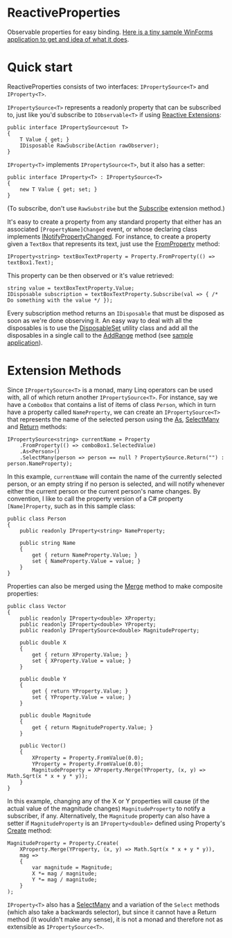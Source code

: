 
# ReactiveProperties

Observable properties for easy binding. [Here is a tiny sample WinForms application to get and idea of what it  does](https://github.com/jsoldi/ReactivePropertiesSample).


# Quick start

ReactiveProperties consists of two interfaces: `IPropertySource<T>` and `IProperty<T>`. 

`IPropertySource<T>` represents a readonly property that can be subscribed to, just like you'd subscribe to `IObservable<T>` if using [Reactive Extensions][1]:

    public interface IPropertySource<out T>
    {
	    T Value { get; }
    	IDisposable RawSubscribe(Action rawObserver);
    }

`IProperty<T>` implements `IPropertySource<T>`, but it also has a setter:

    public interface IProperty<T> : IPropertySource<T>
    {
    	new T Value { get; set; }
    }

(To subscribe, don't use `RawSubstribe` but the [Subscribe][2] extension method.)

It's easy to create a property from any standard property that either has an associated `[PropertyName]Changed` event, or whose declaring class implements [INotifyPropertyChanged][3]. For instance, to create a property given a `TextBox` that represents its text, just use the [FromProperty][4] method:

    IProperty<string> textBoxTextProperty = Property.FromProperty(() => textBox1.Text);

This property can be then observed or it's value retrieved:

    string value = textBoxTextProperty.Value;
    IDisposable subscription = textBoxTextProperty.Subscribe(val => { /* Do something with the value */ });

Every subscription method returns an `IDisposable` that must be disposed as soon as we're done observing it. An easy way to deal with all the disposables is to use the [DisposableSet][5] utility class and add all the disposables in a single call to the [AddRange][6] method (see [sample application][7]).


# Extension Methods

Since `IPropertySource<T>` is a monad, many Linq operators can be used with, all of which return another `IPropertySource<T>`. For instance, say we have a `ComboBox` that contains a list of items of class `Person`, which in turn have a property called `NameProperty`, we can create an `IPropertySource<T>` that represents the name of the selected person using the [As][8], [SelectMany][9] and [Return][10] methods:

    IPropertySource<string> currentName = Property
    	.FromProperty(() => comboBox1.SelectedValue)
    	.As<Person>()
    	.SelectMany(person => person == null ? PropertySource.Return("") : person.NameProperty);

In this example, `currentName` will contain the name of the currently selected person, or an empty string if no person is selected, and will notify whenever either the current person or the current person's name changes. By convention, I like to call the property version of a C# property `[Name]Property`, such as in this sample class:

	public class Person
	{
		public readonly IProperty<string> NameProperty;
	
		public string Name
		{
			get { return NameProperty.Value; }
			set { NameProperty.Value = value; }
		}
	}

Properties can also be merged using the [Merge][11] method to make composite properties:

    public class Vector
    {
        public readonly IProperty<double> XProperty;
        public readonly IProperty<double> YProperty;
        public readonly IPropertySource<double> MagnitudeProperty;

        public double X
        {
            get { return XProperty.Value; }
            set { XProperty.Value = value; }
        }

        public double Y
        {
            get { return YProperty.Value; }
            set { YProperty.Value = value; }
        }

        public double Magnitude
        {
            get { return MagnitudeProperty.Value; }
        }

        public Vector()
        {
            XProperty = Property.FromValue(0.0);
            YProperty = Property.FromValue(0.0);
            MagnitudeProperty = XProperty.Merge(YProperty, (x, y) => Math.Sqrt(x * x + y * y));
        }
	}

In this example, changing any of the X or Y properties will cause (if the actual value of the magnitude changes) `MagnitudeProperty` to notify a subscriber, if any. Alternatively, the `Magnitude` property can also have a setter if `MagnitudeProperty` is an `IProperty<double>` defined using Property's [Create][12] method:

    MagnitudeProperty = Property.Create(
        XProperty.Merge(YProperty, (x, y) => Math.Sqrt(x * x + y * y)), 
        mag =>
        {
            var magnitude = Magnitude;
            X *= mag / magnitude;
            Y *= mag / magnitude;
        }
    );

`IProperty<T>` also has a [SelectMany][13] and a variation of the `Select` methods (which also take a backwards selector), but since it cannot have a Return method (it wouldn't make any sense), it is not a monad and therefore not as extensible as `IPropertySource<T>`. 


  [1]: https://msdn.microsoft.com/en-us/data/gg577609
  [2]: https://github.com/jsoldi/ReactiveProperties/blob/355dcfd27824d9f90a2e40539efc6f0343132dd0/Core/PropertySourceExtensions.cs#L33
  [3]: https://msdn.microsoft.com/en-us/library/system.componentmodel.inotifypropertychanged(v=vs.110).aspx
  [4]: https://github.com/jsoldi/ReactiveProperties/blob/355dcfd27824d9f90a2e40539efc6f0343132dd0/Assignable/Property.cs#L102
  [5]: https://github.com/jsoldi/ReactiveProperties/blob/355dcfd27824d9f90a2e40539efc6f0343132dd0/Utils/DisposableSet.cs
  [6]: https://github.com/jsoldi/ReactiveProperties/blob/355dcfd27824d9f90a2e40539efc6f0343132dd0/Utils/DisposableSet.cs#L35
  [7]: https://github.com/jsoldi/ReactivePropertiesSample/blob/08b2076c432314983cee3d1415bb660279330f26/ReactivePropertiesSample/Form1.cs#L41
  [8]: https://github.com/jsoldi/ReactiveProperties/blob/355dcfd27824d9f90a2e40539efc6f0343132dd0/Core/PropertySourceLinq.cs#L146
  [9]: https://github.com/jsoldi/ReactiveProperties/blob/355dcfd27824d9f90a2e40539efc6f0343132dd0/Core/PropertySourceLinq.cs#L95
  [10]: https://github.com/jsoldi/ReactiveProperties/blob/355dcfd27824d9f90a2e40539efc6f0343132dd0/Core/PropertySourceLinq.cs#L12
  [11]: https://github.com/jsoldi/ReactiveProperties/blob/355dcfd27824d9f90a2e40539efc6f0343132dd0/Core/PropertySourceLinq.cs#L154
  [12]: https://github.com/jsoldi/ReactiveProperties/blob/355dcfd27824d9f90a2e40539efc6f0343132dd0/Assignable/Property.cs#L10
  [13]: https://github.com/jsoldi/ReactiveProperties/blob/355dcfd27824d9f90a2e40539efc6f0343132dd0/Assignable/PropertyExtensions.cs#L12
